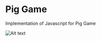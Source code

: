 # Pig Game 

Implementation of Javascript for Pig Game

<!-- ![Alt text](http://full/path/to/img.jpg "Optional title") -->
![Alt text](/relative/path/to/readme.jpg?raw=true "Readme Image")
